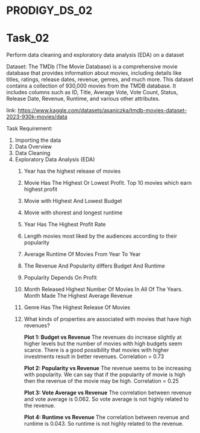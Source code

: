 # PRODIGY_DS_02

# Task_02

Perform data cleaning and exploratory data analysis (EDA) on a dataset

Dataset: The TMDb (The Movie Database) is a comprehensive movie database that provides information about movies, including details like titles, ratings, release dates, revenue, genres, and much more. This dataset contains a collection of 930,000 movies from the TMDB database. It includes columns such as ID, Title, Average Vote, Vote Count, Status, Release Date, Revenue, Runtime, and various other attributes.

link: https://www.kaggle.com/datasets/asaniczka/tmdb-movies-dataset-2023-930k-movies/data

Task Requirement:
1. Importing the data
2. Data Overview
3. Data Cleaning
4. Exploratory Data Analysis (EDA)
   1. Year has the highest release of movies
   2. Movie Has The Highest Or Lowest Profit. Top 10 movies which earn highest profit
   3. Movie with Highest And Lowest Budget
   4. Movie with shorest and longest runtime
   5. Year Has The Highest Profit Rate
   6. Length movies most liked by the audiences according to their popularity
   7. Average Runtime Of Movies From Year To Year
   8. The Revenue And Popularity differs Budget And Runtime
   9. Popularity Depends On Profit
   10. Month Released Highest Number Of Movies In All Of The Years. Month Made The Highest Average Revenue
   11. Genre Has The Highest Release Of Movies
   12. What kinds of properties are associated with movies that have high revenues?
        
         **Plot 1: Budget vs Revenue**
            The revenues do increase slightly at higher levels but the number of movies with high budgets seem scarce. There is a good possibility that movies with higher investments result in better revenues.
            Correlation = 0.73

         **Plot 2: Popularity vs Revenue**
            The revenue seems to be increasing with popularity. We can say that if the popularity of movie is high then the revenue of the movie may be high.
            Correlation = 0.25

         **Plot 3: Vote Average vs Revenue**
            The correlation between revenue and vote average is 0.062. So vote average is not highly related to the revenue.

         **Plot 4: Runtime vs Revenue**
            The correlation between revenue and runtime is 0.043. So runtime is not highly related to the revenue.
      

